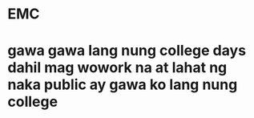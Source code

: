 # EMC

# gawa gawa lang nung college days dahil mag wowork na at lahat ng naka public ay gawa ko lang nung college
